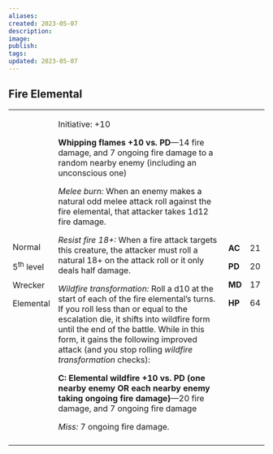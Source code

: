```yaml
---
aliases: 
created: 2023-05-07
description: 
image: 
publish: 
tags: 
updated: 2023-05-07
---
```


## Fire Elemental

<table>
<colgroup>
<col style="width: 16%" />
<col style="width: 72%" />
<col style="width: 5%" />
<col style="width: 5%" />
</colgroup>
<tbody>
<tr class="odd">
<td><p>Normal</p>
<p>5<sup>th</sup> level</p>
<p>Wrecker</p>
<p>Elemental</p></td>
<td><p>Initiative: +10</p>
<p><strong>Whipping flames +10 vs. PD</strong>—14 fire damage, and 7
ongoing fire damage to a random nearby enemy (including an unconscious
one)</p>
<p><em>Melee burn:</em> When an enemy makes a natural odd melee attack
roll against the fire elemental, that attacker takes 1d12 fire
damage.</p>
<p><em>Resist fire 18+:</em> When a fire attack targets this creature,
the attacker must roll a natural 18+ on the attack roll or it only deals
half damage.</p>
<p><em>Wildfire transformation:</em> Roll a d10 at the start of each of
the fire elemental’s turns. If you roll less than or equal to the
escalation die, it shifts into wildfire form until the end of the
battle. While in this form, it gains the following improved attack (and
you stop rolling <em>wildfire transformation</em> checks):</p>
<p><strong>C: Elemental wildfire +10 vs. PD (one nearby enemy OR each
nearby enemy taking ongoing fire damage)</strong>—20 fire damage, and 7
ongoing fire damage</p>
<p><em>Miss:</em> 7 ongoing fire damage.</p></td>
<td><p><strong>AC</strong></p>
<p><strong>PD</strong></p>
<p><strong>MD</strong></p>
<p><strong>HP</strong></p></td>
<td><p>21</p>
<p>20</p>
<p>17</p>
<p>64</p></td>
</tr>
<tr class="even">
<td></td>
<td></td>
<td></td>
<td></td>
</tr>
</tbody>
</table>

